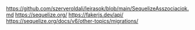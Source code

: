 https://github.com/szerveroldali/leirasok/blob/main/SequelizeAsszociaciok.md
https://sequelize.org/
https://fakerjs.dev/api/
https://sequelize.org/docs/v6/other-topics/migrations/
